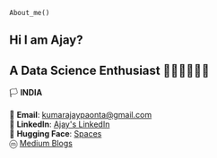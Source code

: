 `About_me()`

## Hi I am Ajay?
## A Data Science Enthusiast 👨🏻‍💻👨🏻‍💻

🏳️ **INDIA** <br><br>
📧 **Email**: kumarajaypaonta@gmail.com <br>
🔗 **LinkedIn**: [Ajay's LinkedIn](https://www.linkedin.com/in/ajay-kumar-72ba861b8/) <br>
🤗 **Hugging Face**: [Spaces](https://huggingface.co/musk12) <br>
ⓜ [Medium Blogs](https://medium.com/@kumarajaypaonta)

 

